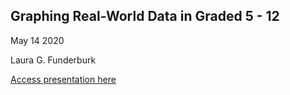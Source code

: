 ## Graphing Real-World Data in Graded 5 - 12

May 14 2020

Laura G. Funderburk

[Access presentation here](http://tinyurl.com/yd8q2lk6)
